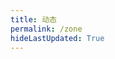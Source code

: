```yaml
---
title: 动态
permalink: /zone
hideLastUpdated: True
---
```


<template>
    <div>
      <div class="my-head">
        <!-- <h3 class="my-head__title">动态</h3> -->
        <img class="my-head__svg" :src="$withBase('/svg/zone-bg.svg')" type="image/svg+xml" draggable="false"/>
      </div>
      <div class="my-input">
        <div class="my-input__content">
          <el-input
            type="textarea"
            :autosize="{ minRows: 2, maxRows: 4}"
            placeholder="吐槽一下吧( •̀ ω •́ )✧"
            v-model="newMsg.msg">
          </el-input>
        </div>
        <div class="my-input__select">
          <el-select v-model="newMsg.status" placeholder="😏">
            <el-option
              v-for="item in options"
              :key="item"
              :label="item"
              :value="item">
            </el-option>
          </el-select>
        </div>
        <div class="my-input__btn">
          <el-button @click="submit">发布 🚀</el-button>
        </div>
      </div>
      <div class="my-msgs-container">
        <div class="my-msg" v-for="msg in msgs">
            <div class="my-msg__head">
                <span class="my-msg__status">{{ msg.status }}</span>
                <span class="my-msg__date">{{ msg.date.toLocaleDateString() }}</span>
                <span class="my-msg__date">{{ msg.date.toLocaleTimeString() }}</span>
            </div>  
            <div class="my-msg__body">
                <p class="my-msg__msg">{{ msg.msg }}</P>
            </div>  
        </div>
    </div>
    </div>
</template>

<script>
export default {
  data() {
    return {
      newMsg: {
        date: '',
        msg: '',
        status: ''
      },
      msgs: [
        {
          date: new Date(2019, 7, 25, 0, 0, 4),
          msg: '该死的备案，网站突然没法 https 访问了，可以 http 访问，我查了一大堆资料，花费了四五个小时，一直报错 ERR_CONNECTION_RESET，我还没学到计算机网络呢，哪里看得懂啊！最后才知道是因为没备案。。。',
          status: '😫'
        }, {
          date: new Date(2019, 7, 25, 0, 0, 3),
          msg: '该死的备案，网站突然没法 https 访问了，可以 http 访问，我查了一大堆资料，花费了四五个小时，一直报错 ERR_CONNECTION_RESET，我还没学到计算机网络呢，哪里看得懂啊！最后才知道是因为没备案。。。',
          status: '😫'
        }, {
          date: new Date(2019, 7, 25, 0, 0, 2),
          msg: '该死的备案，网站突然没法 https 访问了，可以 http 访问，我查了一大堆资料，花费了四五个小时，一直报错 ERR_CONNECTION_RESET，我还没学到计算机网络呢，哪里看得懂啊！最后才知道是因为没备案。。。',
          status: '😫'
        },
      ],
      options: ['😄', '😎', '😫', '😏', '😡', '😨' ],
    } 
  },

  methods: {
    submit() { 
      if (!this.newMsg.msg || !this.newMsg.status) {
        this.$message.error('🤔状态或者内容不能为空哦~');
        return
      }
      this.$prompt('先告诉我 Token 是啥😇', '提示', {
          confirmButtonText: 'Yaeh',
          cancelButtonText: 'Nope',
          inputPattern: /^[A-Za-z0-9]{5,13}$/,
          inputErrorMessage: 'Token 格式不正确😕'
        }).then(({ value }) => {
          this.msgs.splice(0, 0, {
            date: new Date(),
            msg: this.newMsg.msg,
            status: this.newMsg.status,
            token: value
          })
          this.newMsg.msg = ''
          this.newMsg.status = ''
        }).catch(() => {
          this.$message({
            type: 'info',
            message: '🥱不告诉算了。。。'
          });       
        });
    }
  }
}
</script>

<style lang="stylus" scoped>
.my-head
  width 100%
  // border 1px solid #d1d5da 
  // display flex
  // justify-content space-between

  &__svg
    height 15rem
    margin 1rem auto
    display block

.my-input
  margin-bottom 2rem
  border-radius 3px

  &__content
    width 100%
    margin-bottom 1rem

  &__select
    width 4.5rem
    display inline-block
  &__btn
    display inline-block
    float right

.my-msgs-container
  width 100%

  .my-msg
    margin-bottom 2.5rem
    border: 1px solid #d1d5da;
    border-radius 3px

    // test
    
    &__head
      padding 0.5rem
      background-color #f6f8fa
      border-bottom: 1px solid #d1d5da
      display flex
      align-items center

    &__status
      margin 0 0.5rem

    &__date
      margin 0 0.5rem
    
    &__body
      padding 1rem
</style>